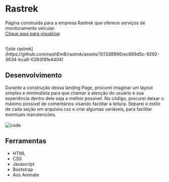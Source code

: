 # Rastrek
Página construída para a empresa Rastrek que oferece serviços de monitoramento veícular.
<br/>
<a href="https://rastrekphb.netlify.app/">Clique aqui para visualizar<a/>

<br/>
![site rastrek](https://github.com/nashEm8/rastrek/assets/101338996/ec889d5c-9292-4634-bca6-0393f8fe4404)


## Desenvolvimento
Durante a construção dessa landing Page, procurei imaginar um layout simples e minimalista para que chamar 
a atenção do usuário e sua experiência dentro dele seja a melhor possível. No código, procurei deixar o máximo 
possível de comentários visando facilitar a leitura. Separei o estilo de cada seção em arquivos css e criei algumas 
variáveis, para facilitar eventuais manutenções. 
<br/><br/>
![code](https://github.com/nashEm8/rastrek/assets/101338996/507b510c-ce14-4bbb-9d44-9681b4ea2584)

## Ferramentas
- HTML
- CSS
- Javascript
- Bootstrap
- Aos Animate
